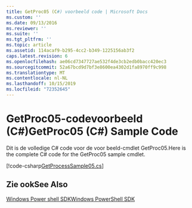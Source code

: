 ```yaml
---
title: GetProc05 (C#) voorbeeld code | Microsoft Docs
ms.custom: ''
ms.date: 09/13/2016
ms.reviewer: ''
ms.suite: ''
ms.tgt_pltfrm: ''
ms.topic: article
ms.assetid: 114acaf9-b295-4cc2-b349-1225156ab3f2
caps.latest.revision: 6
ms.openlocfilehash: ae06cd7347727ae532f4de3cb2edb0bacc420ec3
ms.sourcegitcommit: 52a67bcd9d7bf3e8600ea4302d1fa8970ff9c998
ms.translationtype: MT
ms.contentlocale: nl-NL
ms.lasthandoff: 10/15/2019
ms.locfileid: "72352645"
---
```

# <a name="getproc05-c-sample-code"></a><span data-ttu-id="52f7e-102">GetProc05-codevoorbeeld (C#)</span><span class="sxs-lookup"><span data-stu-id="52f7e-102">GetProc05 (C#) Sample Code</span></span>

<span data-ttu-id="52f7e-103">Dit is de volledige C# code voor de voor beeld-cmdlet GetProc05.</span><span class="sxs-lookup"><span data-stu-id="52f7e-103">Here is the complete C# code for the GetProc05 sample cmdlet.</span></span>

[!code-csharp[GetProcessSample05.cs](../../../../powershell-sdk-samples/SDK-2.0/csharp/GetProcessSample05/GetProcessSample05.cs#L11-L411 "GetProcessSample05.cs")]

## <a name="see-also"></a><span data-ttu-id="52f7e-104">Zie ook</span><span class="sxs-lookup"><span data-stu-id="52f7e-104">See Also</span></span>

[<span data-ttu-id="52f7e-105">Windows Power shell SDK</span><span class="sxs-lookup"><span data-stu-id="52f7e-105">Windows PowerShell SDK</span></span>](../windows-powershell-reference.md)
